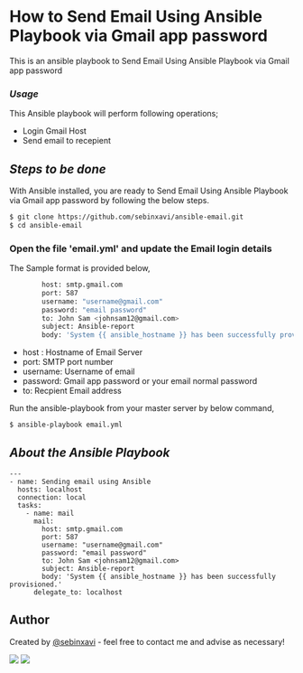 # How to Send Email Using Ansible Playbook via Gmail app password
This is an ansible playbook to Send Email Using Ansible Playbook via Gmail app password

### _Usage_

This Ansible playbook will perform following operations;

- Login Gmail Host
- Send email to recepient

## _Steps to be done_

With Ansible installed, you are ready to Send Email Using Ansible Playbook via Gmail app password by following the below steps.
```sh
$ git clone https://github.com/sebinxavi/ansible-email.git
$ cd ansible-email
```
###  Open the file 'email.yml' and update the Email login details

The Sample format is provided below,
```sh
        host: smtp.gmail.com
        port: 587
        username: "username@gmail.com"
        password: "email password"
        to: John Sam <johnsam12@gmail.com>
        subject: Ansible-report
        body: 'System {{ ansible_hostname }} has been successfully provisioned.'
```

- host :  Hostname of Email Server
- port: SMTP port number
- username: Username of email 
- password: Gmail app password or your email normal password
- to: Recpient Email address

Run the ansible-playbook from your master server by below command,

```sh
$ ansible-playbook email.yml
```

## _About the Ansible Playbook_
~~~
---
- name: Sending email using Ansible
  hosts: localhost
  connection: local
  tasks:
    - name: mail 
      mail:
        host: smtp.gmail.com
        port: 587
        username: "username@gmail.com"
        password: "email password"
        to: John Sam <johnsam12@gmail.com>
        subject: Ansible-report
        body: 'System {{ ansible_hostname }} has been successfully provisioned.'
      delegate_to: localhost
~~~

## Author
Created by [@sebinxavi](https://www.linkedin.com/in/sebinxavi/) - feel free to contact me and advise as necessary!

<a href="mailto:sebin.xavi1@gmail.com"><img src="https://img.shields.io/badge/-sebin.xavi1@gmail.com-D14836?style=flat&logo=Gmail&logoColor=white"/></a>
<a href="https://www.linkedin.com/in/sebinxavi"><img src="https://img.shields.io/badge/-Linkedin-blue"/></a>
